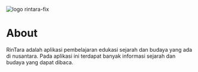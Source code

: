 
![logo rintara-fix](https://github.com/FaizaAdzra03/Capstone_Project---RinTara/assets/90081266/5c268121-ba17-4daa-b3fe-bdef856a7ffc)

# About 
RinTara adalah aplikasi pembelajaran edukasi sejarah dan budaya yang ada di nusantara. Pada aplikasi ini terdapat banyak informasi sejarah dan budaya yang dapat dibaca.
